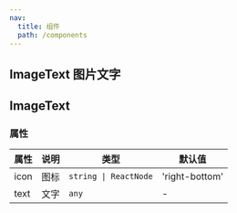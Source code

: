 ```yaml
---
nav:
  title: 组件
  path: /components
---
```


## ImageText 图片文字

<code src="./demos/demo1.tsx"></code>

## ImageText

### 属性

| 属性 | 说明 | 类型                  | 默认值         |
| ---- | ---- | --------------------- | -------------- |
| icon | 图标 | `string \| ReactNode` | 'right-bottom' |
| text | 文字 | `any`                 | -              |
